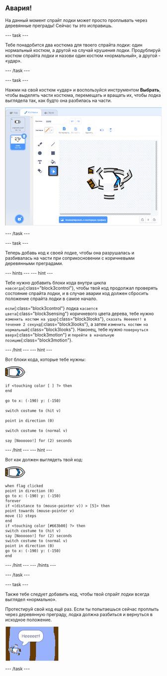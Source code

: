 ## Авария!

На данный момент спрайт лодки может просто проплывать через деревянные преграды! Сейчас ты это исправишь.

\--- task \---

Тебе понадобится два костюма для твоего спрайта лодки: один нормальный костюм, а другой на случай крушения лодки. Продублируй костюм спрайта лодки и назови один костюм «нормальный», а другой - «удар».

\--- /task \---

\--- task \---

Нажми на свой костюм «удар» и воспользуйся инструментом **Выбрать**, чтобы выделять части костюма, перемещать и вращать их, чтобы лодка выглядела так, как будто она разбилась на части.

![скриншот](images/boat-hit-costume-annotated.png)

\--- /task \---

\--- task \---

Теперь добавь код к своей лодке, чтобы она разрушалась и разбивалась на части при соприкосновении с коричневыми деревянными преградами.

\--- hints \--- \--- hint \---

Тебе нужно добавить блоки кода внутри цикла `навсегда`{:class="block3control"}, чтобы твой код продолжал проверять состояние спрайта лодки, и в случае аварии код должен сбросить положение спрайта лодки в самое начало.

`если`{:class="block3control"} лодка `касается цвета`{:class="block3sensing"} коричневого цвета дерева, тебе нужно `изменить костюм на удар`{:class="block3looks"}, `сказать Нееееет! в течение 2 секунд`{:class="block3looks"}, а затем `изменить костюм на нормальный`{:class="block3looks"}. Наконец, тебе нужно `повернуться вверх`{:class="block3motion"} и `перейти в начальную позицию`{:class="block3motion"}.

\--- /hint \--- \--- hint \---

Вот блоки кода, которые тебе нужны:

![спрайт лодка](images/boat_resize.png)

```blocks3
if <touching color [ ] ?> then
end

go to x: (-190) y: (-150)

switch costume to (hit v)

point in direction (0)

switch costume to (normal v)

say [Noooooo!] for (2) seconds
```

\--- /hint \--- \--- hint \---

Вот как должен выглядеть твой код:

![спрайт лодка](images/boat_resize.png)

```blocks3
when flag clicked
point in direction (0)
go to x: (-190) y: (-150)
forever
if <(distance to (mouse-pointer v)) > [5]> then
point towards (mouse-pointer v)
move (1) steps
end
if <touching color [#663b00] ?> then
switch costume to (hit v)
say [Noooooo!] for (2) seconds
switch costume to (normal v)
point in direction (0)
go to x: (-190) y: (-150)
end
```

\--- /hint \--- \--- /hints \---

\--- /task \---

\--- task \---

Также тебе следует добавить код, чтобы твой спрайт лодки всегда выглядел «нормально».

Протестируй свой код ещё раз. Если ты попытаешься сейчас проплыть через деревянную преграду, лодка должна разбиться и вернуться в исходное положение.

![снимок экрана](images/boat-crash.png)

\--- /task \---